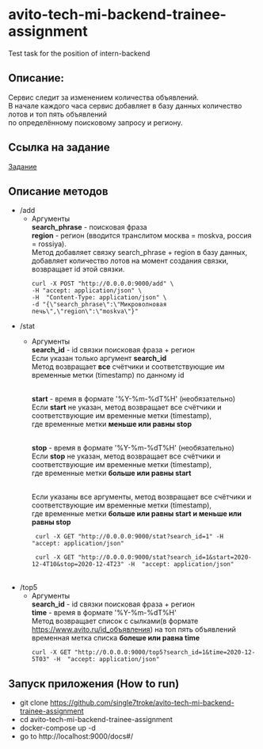 # avito-tech-mi-backend-trainee-assignment
   Test task for the position of intern-backend


## Описание:
Сервис следит за изменением количества объявлений.<br>
В начале каждого часа сервис добавляет в базу данных количество лотов и топ пять объявлений<br>
по определённому поисковому запросу и региону.

## Ссылка на задание
   [Задание](https://github.com/avito-tech/mi-backend-trainee-assignment)


## Описание методов
   - /add
     - Аргументы<br>
     <b>search_phrase</b> - поисковая фраза<br>
     <b>region</b> - регион (вводится транслитом москва = moskva, россия = rossiya).<br> 
     Метод добавляет связку search_phrase + region в базу данных, добавляет количество лотов на момент создания связки,<br>
     возвращает id этой связки.<br>
          ```
          curl -X POST "http://0.0.0.0:9000/add" \
          -H "accept: application/json" \
          -H  "Content-Type: application/json" \
          -d "{\"search_phrase\":\"Микроволновая печь\",\"region\":\"moskva\"}"
          ```
   - /stat
     - Аргументы<br>
     <b>search_id</b> - id связки поисковая фраза + регион<br>
     Если указан только аргумент <b>search_id</b><br>
     Метод возвращает <b>все</b> счётчики и соответствующие им временные метки (timestamp) по данному id<br><br>
     
       <b>start</b> - время в формате '%Y-%m-%dT%H' (необязательно)<br>
     Если <b>start</b> не указан, метод возвращает все счётчики и соответствующие им временные метки (timestamp),<br> 
     где временные метки <b>меньше или равны stop</b><br><br>
     
       <b>stop</b> - время в формате '%Y-%m-%dT%H' (необязательно)<br>
     Если <b>stop</b> не указан, метод возвращает все счётчики и соответствующие им временные метки (timestamp),<br> 
     где временные метки <b>больше или равны start</b><br><br>
     
       Если указаны все аргументы, метод возвращает все счётчики и соответствующие им временные метки (timestamp),<br>
     где временные метки <b>больше или равны start и меньше или равны stop</b>
     
        ```
         curl -X GET "http://0.0.0.0:9000/stat?search_id=1" -H  "accept: application/json"
        ```
        ```
         curl -X GET "http://0.0.0.0:9000/stat?search_id=1&start=2020-12-4T10&stop=2020-12-4T23" -H  "accept: application/json"
        ```
       <br>
   - /top5
     - Аргументы<br>
     <b>search_id</b> - id связки поисковая фраза + регион<br>
     <b>time</b> - время в формате '%Y-%m-%dT%H'<br> 
     Метод возвращает список с сылками(в формате https://www.avito.ru/id_объявления) на топ пять объявлений<br>
     временная метка списка <b>болеше или равна time</b><br>
          ```
          curl -X GET "http://0.0.0.0:9000/top5?search_id=1&time=2020-12-5T03" -H  "accept: application/json"
          ```
## Запуск приложения (How to run)
   - git clone https://github.com/single7troke/avito-tech-mi-backend-trainee-assignment
   - cd avito-tech-mi-backend-trainee-assignment
   - docker-compose up -d
   - go to  http://localhost:9000/docs#/